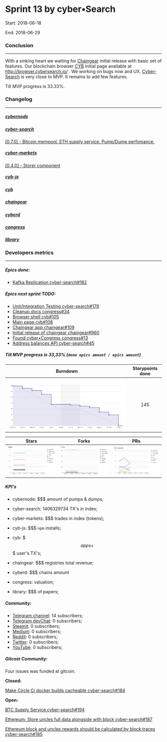 # Sprint 13 by cyber•Search
Start: 2018-06-18

End: 2018-06-29

### Сonclusion
---
With a sinking heart we waiting for [Chaingear](https://github.com/cybercongress/chaingear) initial release with basic set of features. Our blockchain browser [CYB](https://github.com/cybercongress/cyb) initial page available at http://browser.cybersearch.io/ . We working on bugs now and UX. [Cyber-Search](https://github.com/cybercongress/cyber-search) is very close to MVP. It remains to add few features.

Till MVP progress is 33.33%.

### Changelog
---
##### [cybernode](https://github.com/cybercongress/cybernode)
##### [cyber-search](https://github.com/cybercongress/cyber-search)
[[0.7.0] - Bitcoin mempool. ETH supply service. Pump/Dump perfomance.  ](https://github.com/cybercongress/cyber-search/blob/master/CHANGELOG.md#070-2018-06-23)
##### [cyber-markets](https://github.com/cybercongress/cyber-markets)
[[0.4.0] - Storer component](https://github.com/cybercongress/cyber-markets/blob/master/CHANGELOG.md#040-2018-06-08)
##### [cyb-js](https://github.com/cybercongress/cyb-js)
##### [cyb](https://github.com/cybercongress/cyb)
##### [chaingear](https://github.com/cybercongress/chaingear)
##### [cyberd](https://github.com/cybercongress/cyberd)
##### [congress](https://github.com/cybercongress/congress)
##### [library](https://github.com/cybercongress/Library)


### Developers metrics
---
##### Epics done:
- [Kafka Replication cyber-search#182](https://github.com/cybercongress/cyber-search/issues/182)


##### Epics next sprint TODO:

- [Unit/Integration Testing cyber-search#179](https://github.com/cybercongress/cyber-search/issues/179)
- [Cleanup docs congress#34](https://github.com/cybercongress/congress/issues/34)
- [Browser shell cyb#105](https://github.com/cybercongress/cyb/issues/105)
- [Main page cyb#108](https://github.com/cybercongress/cyb/issues/108)
- [Chaingear app chaingear#109](https://github.com/cybercongress/cyb/issues/109)
- [Initial release of chaingear chaingear#960](https://github.com/cybercongress/chaingear/issues/960)
- [Found cyber•Congress congress#13](https://github.com/cybercongress/congress/issues/13)
- [Address balances API cyber-search#45](https://github.com/cybercongress/cyber-search/issues/45)

##### Till MVP progress is 33,33% (`done epics amount / epics amount`)

Burndown | Storypoints done
:---: | :---:
![burndown-report](../img/BD_report_sprint_13.png) | 145

Stars | Forks | PRs
:---: | :---: |:---:
![stars](../img/chart_stars_13.png) | ![forks](../img/chart_forks_13.png) | ![PRs](../img/chart_PR_13.png)

##### KPI's

- cybernode: $$$ amount of pumps & dumps;

- cyber-search: 1406329734 TX's in index;

- cyber-markets: $$$ trades in index (tokens);

- cyb-js: $$$ `npm` installs;

- cyb: $$$ apps + $$$ user's TX's;

- chaingear: $$$ registries total revenue;

- cyberd: $$$ chains amount

- congress: valuation;

- library: $$$ of papers;

##### Community:

- [Telegram channel](https://t.me/fuckgoogle): 14 subscribers;
- [Telegram devChat](https://t.me/fuckgoogle): 0 subscribers;
- [Steemit](): 0 subscribers;
- [Medium](https://medium.com/cyber-search): 0 subscribers;
- [Reddit](): 0 subscribers;
- [Twitter](): 0 subscribers;
- [YouTube](): 0 subscribers;

##### Gitcoin Community:

Four issues was funded at gitcoin.

**Closed:**

[Make Circle Ci docker builds cacheable cyber-search#184](https://github.com/cybercongress/cyber-search/issues/184)

**Open:**

[BTC Supply Service cyber-search#194](https://github.com/cybercongress/cyber-search/issues/194)

[Ethereum: Store uncles full data alongside with block cyber-search#187](https://github.com/cybercongress/cyber-search/issues/187)

[Ethereum block and uncles rewards should be calculated by block traces cyber-search#185](https://github.com/cybercongress/cyber-search/issues/185)
